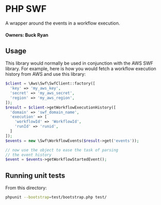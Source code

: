 PHP SWF
=======

A wrapper around the events in a workflow execution.

#### Owners: Buck Ryan

## Usage ##

This library would normally be used in conjunction with the
AWS SWF library. For example, here is how you would fetch a
workflow execution history from AWS and use this library:

```php
$client = \Aws\Swf\SwfClient::factory([
  'key' => 'my_aws_key',
  'secret' => 'my_aws_secret',
  'region' => 'my_aws_region',
]);
$result = $client->getWorkflowExecutionHistory([
  'domain' => 'swf_domain_name',
  'execution' => [
    'workflowId' => 'WorkflowId',
    'runId' => 'runid',
  ]
]);
$events = new \Swf\WorkflowEvents($result->get('events'));

// now use the object to ease the task of parsing
// the event history
$event = $events->getWorkflowStartedEvent();
```

## Running unit tests ##

From this directory:

```bash
phpunit --bootstrap=test/bootstrap.php test/
```
